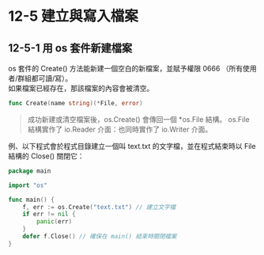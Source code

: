 # 12-5 建立與寫入檔案
## 12-5-1 用 os 套件新建檔案

os 套件的 Create() 方法能新建一個空白的新檔案，並賦予權限 0666 （所有使用者/群組都可讀/寫）。  
如果檔案已經存在，那該檔案的內容會被清空。
```go
func Create(name string)(*File, error)
```
> 成功新建或清空檔案後，os.Create() 會傳回一個 *os.File 結構。
> os.File 結構實作了 io.Reader 介面：也同時實作了 io.Writer 介面。  

例、以下程式會於程式目錄建立一個叫 text.txt 的文字檔，並在程式結束時以 File 結構的 Close() 關閉它：
```go
package main

import "os"

func main() {
	f, err := os.Create("text.txt") // 建立文字檔
	if err != nil {
		panic(err)
	}
	defer f.Close() // 確保在 main() 結束時關閉檔案
}
```
